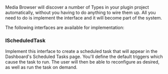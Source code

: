 Media Browser will discover a number of Types in your plugin project automatically, without you having to do anything to wire them up. All you need to do is implement the interface and it will become part of the system.

The following interfaces are available for implementation:

### IScheduledTask

Implement this interface to create a scheduled task that will appear in the Dashboard's Scheduled Tasks page. You'll define the default triggers which cause the task to run. The user will then be able to reconfigure as desired, as well as run the task on demand.
